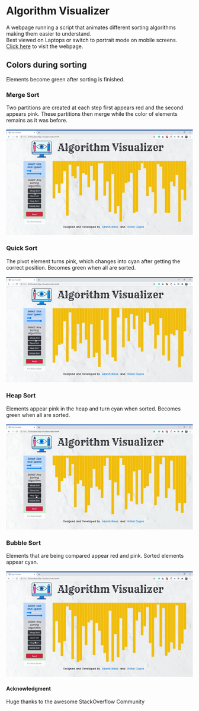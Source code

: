 # Algorithm Visualizer
A webpage running a script that animates different sorting algorithms making them easier to understand.\
Best viewed on Laptops or switch to portrait mode on mobile screens.
<br>
<a href="https://ak-210.github.io/Algorithm-Visualizer/">Click here</a> to visit the webpage.


## Colors during sorting
Elements become green after sorting is finished.

### Merge Sort
Two partitions are created at each step first appears red and the second appears pink.
These partitions then merge while the color of elements remains as it was before.\
<br>
![merge-sort](https://github.com/ak-210/Algorithm-Visualizer/blob/master/readme_files/merge.gif)

### Quick Sort
The pivot element turns pink, which changes into cyan after getting the correct position.
Becomes green when all are sorted.\
<br>
![quick-sort](https://github.com/ak-210/Algorithm-Visualizer/blob/master/readme_files/quick.gif)

### Heap Sort
Elements appear pink in the heap and turn cyan when sorted.
Becomes green when all are sorted.\
<br>
![heap-sort](https://github.com/ak-210/Algorithm-Visualizer/blob/master/readme_files/heap.gif)

### Bubble Sort
Elements that are being compared appear red and pink. Sorted elements appear cyan.\
<br>
![bubble-sort](https://github.com/ak-210/Algorithm-Visualizer/blob/master/readme_files/bubble.gif)

#### Acknowledgment

 Huge thanks to the awesome StackOverflow Community
